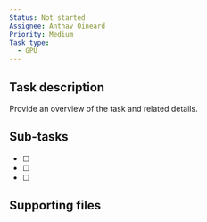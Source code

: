 ```yaml
---
Status: Not started
Assignee: Anthav Oineard
Priority: Medium
Task type:
  - GPU
---
```

## Task description
Provide an overview of the task and related details.
  
## Sub-tasks
- [ ]
- [ ]
- [ ]
  
## Supporting files
[](https://www.notion.soundefined)
[](https://www.notion.soundefined)
[](https://www.notion.soundefined)